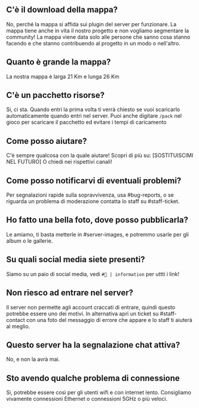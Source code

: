 ## **C'è il download della mappa?**
No, perché la mappa si affida sui plugin del server per funzionare. La mappa
tiene anche in vita il nostro progetto e non vogliamo segmentare la community!
La mappa viene data solo alle persone che sanno cosa stanno facendo e che stanno
contribuendo al progetto in un modo o nell'altro.

## **Quanto è grande la mappa?**
La nostra mappa è larga 21 Km e lunga 26 Km

## **C'è un pacchetto risorse?**
Si, ci sta. Quando entri la prima volta ti verrà chiesto se vuoi scaricarlo
automaticamente quando entri nel server. Puoi anche digitare `/pack` nel gioco
per scaricare il pacchetto ed evitare i tempi di caricamento

## **Come posso aiutare?**
C'è sempre qualcosa con la quale aiutare! Scopri di più su: [SOSTITUISCIMI NEL
FUTURO] O chiedi nei rispettivi canali!

## **Come posso notificarvi di eventuali problemi?**
Per segnalazioni rapide sulla sopravvivenza, usa #bug-reports, o se riguarda un
problema di moderazione contatta lo staff su #staff-ticket.

## **Ho fatto una bella foto, dove posso pubblicarla?**
Le amiamo, ti basta metterle in #server-images, e potremmo usarle per gli album
o le gallerie.

## **Su quali social media siete presenti?**
Siamo su un paio di social media, vedi `#📌 | information` per uttti i link!

## **Non riesco ad entrare nel server?**
Il server non permette agli account craccati di entrare, quindi questo potrebbe
essere uno dei motivi. In alternativa apri un ticket su #staff-contact con una
foto del messaggio di errore che appare e lo staff ti aiuterà al meglio.

## **Questo server ha la segnalazione chat attiva?**
No, e non la avrà mai.

## **Sto avendo qualche problema di connessione**
Si, potrebbe essere così per gli utenti wifi e con internet lento. Consigliamo
vivamente connessioni Ethernet o connessioni 5GHz o più veloci.
